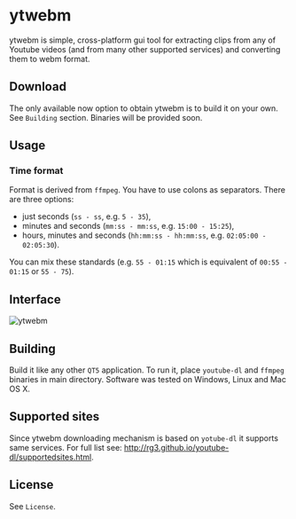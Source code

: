 # ytwebm
ytwebm is simple, cross-platform gui tool for extracting clips from any of Youtube videos (and from many other supported services) and converting them to webm format.

## Download
The only available now option to obtain ytwebm is to build it on your own. See `Building` section. Binaries will be provided soon.

## Usage
### Time format
Format is derived from `ffmpeg`. You have to use colons as separators. There are three options:
- just seconds (`ss - ss`, e.g. `5 - 35`),
- minutes and seconds (`mm:ss - mm:ss`, e.g. `15:00 - 15:25`),
- hours, minutes and seconds (`hh:mm:ss - hh:mm:ss`, e.g. `02:05:00 - 02:05:30`).

You can mix these standards (e.g. `55 - 01:15` which is equivalent of `00:55 - 01:15` or `55 - 75`).

## Interface
![ytwebm](http://solusipse.net/misc/ytwebm.png)

## Building
Build it like any other `QT5` application. To run it, place `youtube-dl` and `ffmpeg` binaries in main directory. Software was tested on Windows, Linux and Mac OS X.

## Supported sites
Since ytwebm downloading mechanism is based on `yotube-dl` it supports same services. For full list see: http://rg3.github.io/youtube-dl/supportedsites.html.

## License
See `License`.
